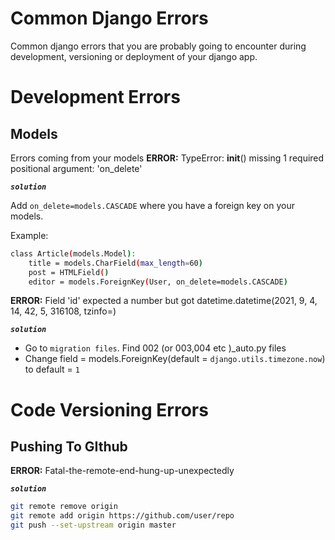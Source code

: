 Common Django Errors
=====================
Common django errors that you are probably going to encounter during development, versioning or deployment of your django app.

# Development Errors

## Models
Errors coming from your models
**ERROR:** TypeError: __init__() missing 1 required positional argument: 'on_delete'

***`solution`***

Add `on_delete=models.CASCADE` where you have a foreign key on your models.

Example:
```bash
class Article(models.Model):
    title = models.CharField(max_length=60)
    post = HTMLField()
    editor = models.ForeignKey(User, on_delete=models.CASCADE)
```
**ERROR:** Field 'id' expected a number but got datetime.datetime(2021, 9, 4, 14, 42, 5, 316108, tzinfo=<UTC>)

***`solution`***

- Go to `migration files`. Find 002 (or 003,004 etc )_auto.py files
- Change field = models.ForeignKey(default = `django.utils.timezone.now`) to default = `1`

# Code Versioning Errors

## Pushing To GIthub
**ERROR:** Fatal-the-remote-end-hung-up-unexpectedly

***`solution`***

```bash
git remote remove origin
git remote add origin https://github.com/user/repo
git push --set-upstream origin master
```






    